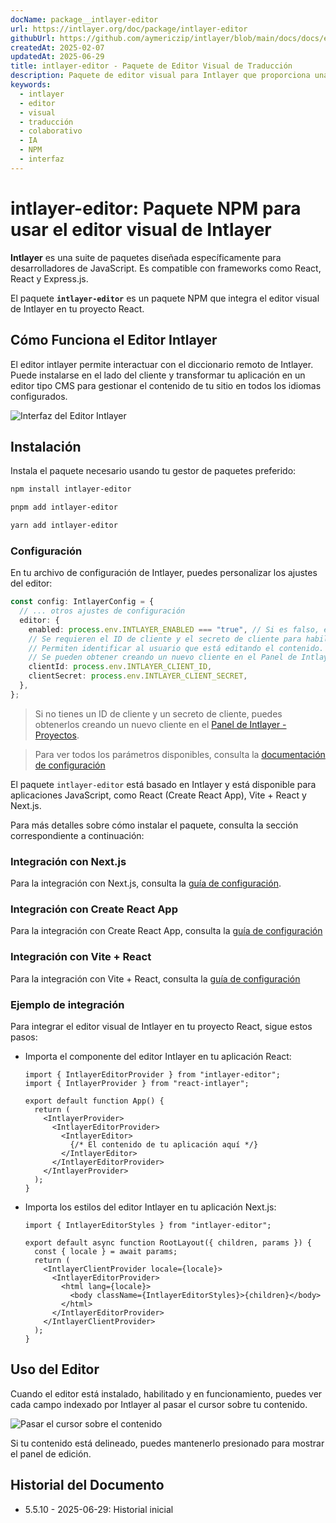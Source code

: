 ```yaml
---
docName: package__intlayer-editor
url: https://intlayer.org/doc/package/intlayer-editor
githubUrl: https://github.com/aymericzip/intlayer/blob/main/docs/docs/es/packages/intlayer-editor/index.md
createdAt: 2025-02-07
updatedAt: 2025-06-29
title: intlayer-editor - Paquete de Editor Visual de Traducción
description: Paquete de editor visual para Intlayer que proporciona una interfaz intuitiva para gestionar traducciones y edición colaborativa de contenido con asistencia de IA.
keywords:
  - intlayer
  - editor
  - visual
  - traducción
  - colaborativo
  - IA
  - NPM
  - interfaz
---
```


# intlayer-editor: Paquete NPM para usar el editor visual de Intlayer

**Intlayer** es una suite de paquetes diseñada específicamente para desarrolladores de JavaScript. Es compatible con frameworks como React, React y Express.js.

El paquete **`intlayer-editor`** es un paquete NPM que integra el editor visual de Intlayer en tu proyecto React.

## Cómo Funciona el Editor Intlayer

El editor intlayer permite interactuar con el diccionario remoto de Intlayer. Puede instalarse en el lado del cliente y transformar tu aplicación en un editor tipo CMS para gestionar el contenido de tu sitio en todos los idiomas configurados.

![Interfaz del Editor Intlayer](https://github.com/aymericzip/intlayer/blob/main/docs/assets/intlayer_editor_ui.png)

## Instalación

Instala el paquete necesario usando tu gestor de paquetes preferido:

```bash packageManager="npm"
npm install intlayer-editor
```

```bash packageManager="pnpm"
pnpm add intlayer-editor
```

```bash packageManager="yarn"
yarn add intlayer-editor
```

### Configuración

En tu archivo de configuración de Intlayer, puedes personalizar los ajustes del editor:

```typescript
const config: IntlayerConfig = {
  // ... otros ajustes de configuración
  editor: {
    enabled: process.env.INTLAYER_ENABLED === "true", // Si es falso, el editor está inactivo y no se puede acceder a él.
    // Se requieren el ID de cliente y el secreto de cliente para habilitar el editor.
    // Permiten identificar al usuario que está editando el contenido.
    // Se pueden obtener creando un nuevo cliente en el Panel de Intlayer - Proyectos (https://intlayer.org/dashboard/projects).
    clientId: process.env.INTLAYER_CLIENT_ID,
    clientSecret: process.env.INTLAYER_CLIENT_SECRET,
  },
};
```

> Si no tienes un ID de cliente y un secreto de cliente, puedes obtenerlos creando un nuevo cliente en el [Panel de Intlayer - Proyectos](https://intlayer.org/dashboard/projects).

> Para ver todos los parámetros disponibles, consulta la [documentación de configuración](https://github.com/aymericzip/intlayer/blob/main/docs/docs/es/configuration.md)

El paquete `intlayer-editor` está basado en Intlayer y está disponible para aplicaciones JavaScript, como React (Create React App), Vite + React y Next.js.

Para más detalles sobre cómo instalar el paquete, consulta la sección correspondiente a continuación:

### Integración con Next.js

Para la integración con Next.js, consulta la [guía de configuración](https://github.com/aymericzip/intlayer/blob/main/docs/docs/es/intlayer_with_nextjs_15.md).

### Integración con Create React App

Para la integración con Create React App, consulta la [guía de configuración](https://github.com/aymericzip/intlayer/blob/main/docs/docs/es/intlayer_with_create_react_app.md)

### Integración con Vite + React

Para la integración con Vite + React, consulta la [guía de configuración](https://github.com/aymericzip/intlayer/blob/main/docs/docs/es/intlayer_with_vite+react.md)

### Ejemplo de integración

Para integrar el editor visual de Intlayer en tu proyecto React, sigue estos pasos:

- Importa el componente del editor Intlayer en tu aplicación React:

  ```tsx fileName="src/App.jsx"
  import { IntlayerEditorProvider } from "intlayer-editor";
  import { IntlayerProvider } from "react-intlayer";

  export default function App() {
    return (
      <IntlayerProvider>
        <IntlayerEditorProvider>
          <IntlayerEditor>
            {/* El contenido de tu aplicación aquí */}
          </IntlayerEditor>
        </IntlayerEditorProvider>
      </IntlayerProvider>
    );
  }
  ```

- Importa los estilos del editor Intlayer en tu aplicación Next.js:

  ```tsx fileName="src/app/[locale]/layout.jsx"
  import { IntlayerEditorStyles } from "intlayer-editor";

  export default async function RootLayout({ children, params }) {
    const { locale } = await params;
    return (
      <IntlayerClientProvider locale={locale}>
        <IntlayerEditorProvider>
          <html lang={locale}>
            <body className={IntlayerEditorStyles}>{children}</body>
          </html>
        </IntlayerEditorProvider>
      </IntlayerClientProvider>
    );
  }
  ```

## Uso del Editor

Cuando el editor está instalado, habilitado y en funcionamiento, puedes ver cada campo indexado por Intlayer al pasar el cursor sobre tu contenido.

![Pasar el cursor sobre el contenido](https://github.com/aymericzip/intlayer/blob/main/docs/assets/intlayer_editor_hover_content.png)

Si tu contenido está delineado, puedes mantenerlo presionado para mostrar el panel de edición.

## Historial del Documento

- 5.5.10 - 2025-06-29: Historial inicial
